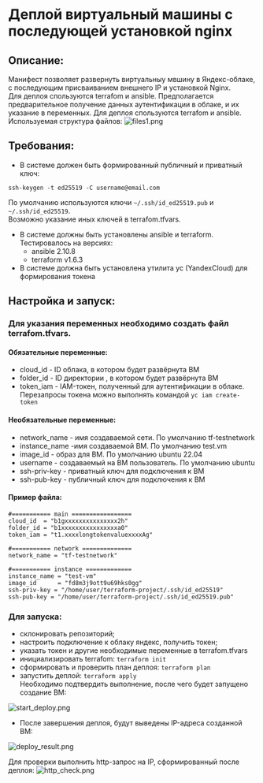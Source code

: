 # Деплой виртуальный машины с последующей установкой nginx

## Описание:
Манифест позволяет развернуть виртуальныу мвшину в Яндекс-облаке, с последующим присваиванием внешнего IP и установкой Nginx.  
Для деплоя спользуются terrafom и ansible. Предполагается предварительное получение данных аутентификации в облаке, и их указание в переменных.
Для деплоя спользуются terrafom и ansible.
Используемая структура файлов:
<img src="screensshots/files1.png" alt="files1.png" />

## Требования:

* В системе должен быть формированный публичный и приватный ключ:
```
ssh-keygen -t ed25519 -C username@email.com
```
По умолчанию используются ключи ```~/.ssh/id_ed25519.pub``` и ```~/.ssh/id_ed25519```.  
Возможно указание иных ключей в terrafom.tfvars.

* В системе должны быть установлены ansible и terraform. Тестировалось на версиях:
	+ ansible 2.10.8
	+ terraform v1.6.3
* В системе должна быть установлена утилита yc (YandexCloud) для формирования токена

## Настройка и запуск:

### Для указания переменных необходимо создать файл terrafom.tfvars.

#### Обязательные переменные:
* cloud_id - ID облака, в котором будет развёрнута ВМ
* folder_id - ID директории , в котором будет развёрнута ВМ
* token_iam - IAM-токен, полученный для аутентификации в облаке. Перезапросы токена можно выполнять командой ```yc iam create-token```

#### Необязательные переменные:
* network_name - имя создаваемой сети. По умолчанию tf-testnetwork
* instance_name -имя создаваемой ВМ. По умолчанию test.vm
* image_id - образ для ВМ. По умолчанию ubuntu 22.04
* username - создаваемый на ВМ пользователь. По умолчанию ubuntu
* ssh-priv-key - приватный ключ для подключения к ВМ
* ssh-pub-key - публичный ключ для подключения к ВМ

#### Пример файла:
```
#=========== main =================
cloud_id  = "b1gxxxxxxxxxxxxxxx2h"
folder_id = "b1xxxxxxxxxxxxxxxxa0"
token_iam = "t1.xxxxlongtokenvaluexxxxAg"

#=========== network ==============
network_name = "tf-testnetwork"

#=========== instance =============
instance_name = "test-vm"
image_id      = "fd8m3j9ott9u69hks0gg"
ssh-priv-key = "/home/user/terraform-project/.ssh/id_ed25519"
ssh-pub-key = "/home/user/terraform-project/.ssh/id_ed25519.pub"
```

### Для запуска:
* склонировать репозиторий;
* настроить подключение к облаку яндекс, получить токен;
* указать токен и другие необходимые переменные в terrafom.tfvars
* инициализировать terrafom: ```terraform init```
* сформировать и проверить план деплоя: ```terraform plan```
* запустить деплой: ```terraform apply```  
Необходимо подтвердить выполнение, после чего будет запущено создание ВМ:  
<img src="screensshots/start_deploy.png" alt="start_deploy.png" />  

* После завершения деплоя, будут выведены IP-адреса созданной ВМ:  
<img src="screensshots/deploy_result.png" alt="deploy_result.png" />  

Для проверки выполнить http-запрос на IP, сформированный после деплоя:
<img src="screensshots/http_check.png" alt="http_check.png" />  

